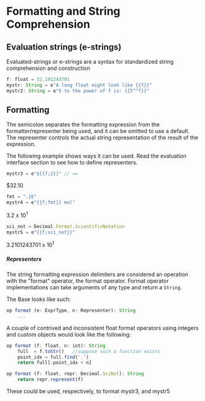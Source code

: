 
# Formatting and String Comprehension

## Evaluation strings (e-strings)

Evaluated-strings or e-strings are a syntax for standardized
string comprehension and construction

```TypeScript
f: float = 32.101243701
mystr: String = e"A long float might look like {{f}}"
mystr2: String = e"5 to the power of f is: {{5^^f}}"
```

## Formatting

The semicolon separates the formatting expression from the 
formatter/representer being used, and it can be omitted to use
a default. The representer controls the actual string 
representation of the result of the expression. 

The following example shows ways it can be used. Read the evaluation
interface section to see how to define representers.

```TypeScript
mystr3 = e"${{f;2}}" // == 
```
$32.10

```TypeScript
fmt = ".1E"
mystr4 = e"{{f;fmt}} mol" 
```
3.2 x 10<sup>1</sup>

```TypeScript
sci_not = Decimal.Format.ScientificNotation
mystr5 = e"{{f;sci_not}}" 
```
3.2101243701 x 10<sup>1</sup>

##### Representers

The string formatting expression delimiters are considered an operation
with the "format" operator, the format operator. Format operator 
implementations can take arguments of any type and return a `String`.

The Base looks like such:

```Typescript
op format (e: ExprType, n: Representer): String
    ...
```

A couple of contrived and inconsistent 
float format operators using integers and custom objects 
would look like the following:

```Typescript
op format (f: float, n: int): String
    full  = f.toStr()   //suppose such a function exists
    point_idx = full.find('.')
    return full[:point_idx + n]

op format (f: float, repr: Decimal.SciNot): String
    return repr.represent(f)
```

These could be used, respectively, to format mystr3, and mystr5

